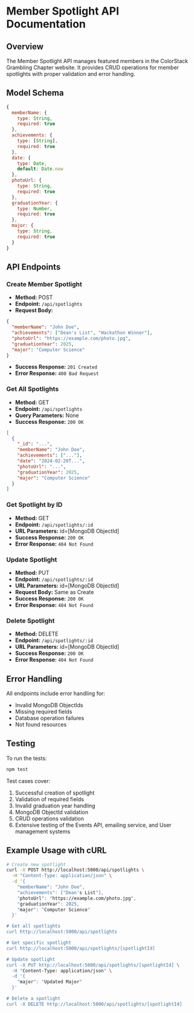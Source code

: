 # Member Spotlight API Documentation

## Overview
The Member Spotlight API manages featured members in the ColorStack Grambling Chapter website. It provides CRUD operations for member spotlights with proper validation and error handling.

## Model Schema

```javascript
{
  memberName: {
    type: String,
    required: true
  },
  achievements: {
    type: [String],
    required: true
  },
  date: {
    type: Date,
    default: Date.now
  },
  photoUrl: {
    type: String,
    required: true
  },
  graduationYear: {
    type: Number,
    required: true
  },
  major: {
    type: String,
    required: true
  }
}
```

## API Endpoints

### Create Member Spotlight
- **Method:** POST
- **Endpoint:** `/api/spotlights`
- **Request Body:**

```json
{
  "memberName": "John Doe",
  "achievements": ["Dean's List", "Hackathon Winner"],
  "photoUrl": "https://example.com/photo.jpg",
  "graduationYear": 2025,
  "major": "Computer Science"
}
```

- **Success Response:** `201 Created`
- **Error Response:** `400 Bad Request`

### Get All Spotlights
- **Method:** GET
- **Endpoint:** `/api/spotlights`
- **Query Parameters:** None
- **Success Response:** `200 OK`

```json
[
  {
    "_id": "...",
    "memberName": "John Doe",
    "achievements": ["..."],
    "date": "2024-02-20T...",
    "photoUrl": "...",
    "graduationYear": 2025,
    "major": "Computer Science"
  }
]
```

### Get Spotlight by ID
- **Method:** GET
- **Endpoint:** `/api/spotlights/:id`
- **URL Parameters:** id=[MongoDB ObjectId]
- **Success Response:** `200 OK`
- **Error Response:** `404 Not Found`

### Update Spotlight
- **Method:** PUT
- **Endpoint:** `/api/spotlights/:id`
- **URL Parameters:** id=[MongoDB ObjectId]
- **Request Body:** Same as Create
- **Success Response:** `200 OK`
- **Error Response:** `404 Not Found`

### Delete Spotlight
- **Method:** DELETE
- **Endpoint:** `/api/spotlights/:id`
- **URL Parameters:** id=[MongoDB ObjectId]
- **Success Response:** `200 OK`
- **Error Response:** `404 Not Found`

## Error Handling
All endpoints include error handling for:
- Invalid MongoDB ObjectIds
- Missing required fields
- Database operation failures
- Not found resources

## Testing
To run the tests:

```bash
npm test
```

Test cases cover:
1. Successful creation of spotlight
2. Validation of required fields
3. Invalid graduation year handling
4. MongoDB ObjectId validation
5. CRUD operations validation
6. Extensive testing of the Events API, emailing service, and User management systems

## Example Usage with cURL

```bash
# Create new spotlight
curl -X POST http://localhost:5000/api/spotlights \
  -H "Content-Type: application/json" \
  -d '{
    "memberName": "John Doe",
    "achievements": ["Dean's List"],
    "photoUrl": "https://example.com/photo.jpg",
    "graduationYear": 2025,
    "major": "Computer Science"
  }'

# Get all spotlights
curl http://localhost:5000/api/spotlights

# Get specific spotlight
curl http://localhost:5000/api/spotlights/[spotlightId]

# Update spotlight
curl -X PUT http://localhost:5000/api/spotlights/[spotlightId] \
  -H "Content-Type: application/json" \
  -d '{
    "major": "Updated Major"
  }'

# Delete a spotlight
curl -X DELETE http://localhost:5000/api/spotlights/[spotlightId]